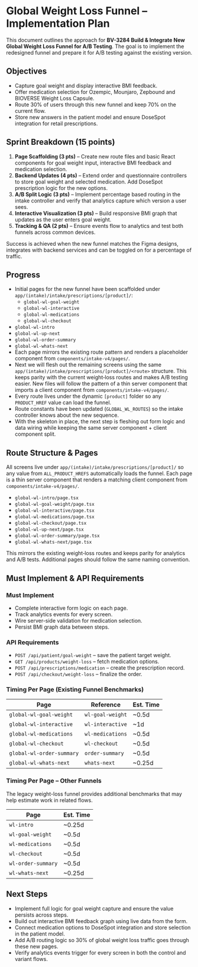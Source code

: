 # Global Weight Loss Funnel – Implementation Plan

This document outlines the approach for **BV-3284 Build & Integrate New Global Weight Loss Funnel for A/B Testing**. The goal is to implement the redesigned funnel and prepare it for A/B testing against the existing version.

## Objectives

- Capture goal weight and display interactive BMI feedback.
- Offer medication selection for Ozempic, Mounjaro, Zepbound and BIOVERSE Weight Loss Capsule.
- Route 30% of users through this new funnel and keep 70% on the current flow.
- Store new answers in the patient model and ensure DoseSpot integration for retail prescriptions.

## Sprint Breakdown (15 points)

1. **Page Scaffolding (3 pts)** – Create new route files and basic React components for goal weight input, interactive BMI feedback and medication selection.
2. **Backend Updates (4 pts)** – Extend order and questionnaire controllers to store goal weight and selected medication. Add DoseSpot prescription logic for the new options.
3. **A/B Split Logic (3 pts)** – Implement percentage based routing in the intake controller and verify that analytics capture which version a user sees.
4. **Interactive Visualization (3 pts)** – Build responsive BMI graph that updates as the user enters goal weight.
5. **Tracking & QA (2 pts)** – Ensure events flow to analytics and test both funnels across common devices.

Success is achieved when the new funnel matches the Figma designs, integrates with backend services and can be toggled on for a percentage of traffic.

## Progress

- Initial pages for the new funnel have been scaffolded under `app/(intake)/intake/prescriptions/[product]/`:
  - `global-wl-goal-weight`
  - `global-wl-interactive`
  - `global-wl-medications`
  - `global-wl-checkout`
- `global-wl-intro`
- `global-wl-up-next`
- `global-wl-order-summary`
- `global-wl-whats-next`
- Each page mirrors the existing route pattern and renders a placeholder component from `components/intake-v4/pages/`.
- Next we will flesh out the remaining screens using the same `app/(intake)/intake/prescriptions/[product]/<route>` structure. This keeps parity with the current weight‑loss routes and makes A/B testing easier. New files will follow the pattern of a thin server component that imports a client component from `components/intake-v4/pages/`.
- Every route lives under the dynamic `[product]` folder so any `PRODUCT_HREF` value can load the funnel.
- Route constants have been updated (`GLOBAL_WL_ROUTES`) so the intake controller knows about the new sequence.
- With the skeleton in place, the next step is fleshing out form logic and data wiring while keeping the same server component + client component split.

## Route Structure & Pages

All screens live under `app/(intake)/intake/prescriptions/[product]/` so any value from `ALL_PRODUCT_HREFS` automatically loads the funnel. Each page is a thin server component that renders a matching client component from `components/intake-v4/pages/`.

- `global-wl-intro/page.tsx`
- `global-wl-goal-weight/page.tsx`
- `global-wl-interactive/page.tsx`
- `global-wl-medications/page.tsx`
- `global-wl-checkout/page.tsx`
- `global-wl-up-next/page.tsx`
- `global-wl-order-summary/page.tsx`
- `global-wl-whats-next/page.tsx`

This mirrors the existing weight‑loss routes and keeps parity for analytics and A/B tests. Additional pages should follow the same naming convention.

## Must Implement & API Requirements

### Must Implement

- Complete interactive form logic on each page.
- Track analytics events for every screen.
- Wire server-side validation for medication selection.
- Persist BMI graph data between steps.

### API Requirements

- `POST /api/patient/goal-weight` – save the patient target weight.
- `GET /api/products/weight-loss` – fetch medication options.
- `POST /api/prescriptions/medication` – create the prescription record.
- `POST /api/checkout/weight-loss` – finalize the order.

### Timing Per Page (Existing Funnel Benchmarks)

| Page | Reference | Est. Time |
| --- | --- | --- |
| `global-wl-goal-weight` | `wl-goal-weight` | ~0.5d |
| `global-wl-interactive` | `wl-interactive` | ~1d |
| `global-wl-medications` | `wl-medications` | ~0.5d |
| `global-wl-checkout` | `wl-checkout` | ~0.5d |
| `global-wl-order-summary` | `order-summary` | ~0.5d |
| `global-wl-whats-next` | `whats-next` | ~0.25d |

### Timing Per Page – Other Funnels

The legacy weight-loss funnel provides additional benchmarks that may help
estimate work in related flows.

| Page | Est. Time |
| --- | --- |
| `wl-intro` | ~0.25d |
| `wl-goal-weight` | ~0.5d |
| `wl-medications` | ~0.5d |
| `wl-checkout` | ~0.5d |
| `wl-order-summary` | ~0.5d |
| `wl-whats-next` | ~0.25d |

## Next Steps

- Implement full logic for goal weight capture and ensure the value persists across steps.
- Build out interactive BMI feedback graph using live data from the form.
- Connect medication options to DoseSpot integration and store selection in the patient model.
- Add A/B routing logic so 30% of global weight loss traffic goes through these new pages.
- Verify analytics events trigger for every screen in both the control and variant flows.
